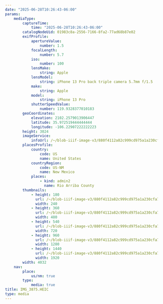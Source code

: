 ```yaml
---
date: "2025-06-28T10:26:43-06:00"
params:
    mediaType:
        captureTime:
            time: "2025-06-28T10:26:43-06:00"
        catalogNodeUid: 01983c8a-2556-7166-8fa2-77ad68b87e02
        exifProfile:
            apertureValue:
                number: 1.5
            focalLength:
                number: 5.7
            iso:
                number: 100
            lensMake:
                string: Apple
            lensModel:
                string: iPhone 13 Pro back triple camera 5.7mm f/1.5
            make:
                string: Apple
            model:
                string: iPhone 13 Pro
            shutterSpeedValue:
                number: 119.9328377010183
        geoCoordinates:
            elevation: 2102.2579013906447
            latitude: 35.972519444444444
            longitude: -106.22907222222223
        height: 3024
        imageService:
            infoUrl: /~/blob-iiif-image-v3/880f4112a82c999cd975a1a230cfa7b7be16a6feb92774a63a381f95238df0a0/info.json
        placesProfile:
            country:
                code: US
                name: United States
            countryRegion:
                code: US-NM
                name: New Mexico
            places:
                - kind: admin2
                  name: Rio Arriba County
        thumbnails:
            - height: 180
              url: /~/blob-iiif-image-v3/880f4112a82c999cd975a1a230cfa7b7be16a6feb92774a63a381f95238df0a0/full/240%2C180/0/default.jpg
              width: 240
            - height: 360
              url: /~/blob-iiif-image-v3/880f4112a82c999cd975a1a230cfa7b7be16a6feb92774a63a381f95238df0a0/full/480%2C360/0/default.jpg
              width: 480
            - height: 540
              url: /~/blob-iiif-image-v3/880f4112a82c999cd975a1a230cfa7b7be16a6feb92774a63a381f95238df0a0/full/720%2C540/0/default.jpg
              width: 720
            - height: 960
              url: /~/blob-iiif-image-v3/880f4112a82c999cd975a1a230cfa7b7be16a6feb92774a63a381f95238df0a0/full/1280%2C960/0/default.jpg
              width: 1280
            - height: 1440
              url: /~/blob-iiif-image-v3/880f4112a82c999cd975a1a230cfa7b7be16a6feb92774a63a381f95238df0a0/full/1920%2C1440/0/default.jpg
              width: 1920
        width: 4032
    nav:
        place:
            us/nm: true
        type:
            media: true
title: IMG_3875.HEIC
type: media
---
```

